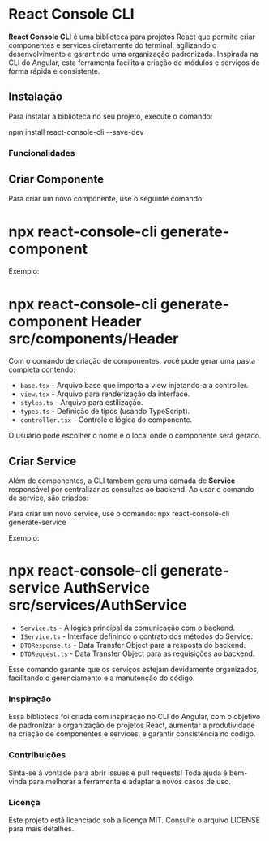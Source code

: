 # React Console CLI

**React Console CLI** é uma biblioteca para projetos React que permite criar componentes e services diretamente do terminal, agilizando o desenvolvimento e garantindo uma organização padronizada. Inspirada na CLI do Angular, esta ferramenta facilita a criação de módulos e serviços de forma rápida e consistente.

## Instalação

Para instalar a biblioteca no seu projeto, execute o comando:

npm install react-console-cli --save-dev

### Funcionalidades

## Criar Componente

Para criar um novo componente, use o seguinte comando:
# npx react-console-cli generate-component <NomeDoComponente> <CaminhoDoComponente>

Exemplo:
# npx react-console-cli generate-component Header src/components/Header

Com o comando de criação de componentes, você pode gerar uma pasta completa contendo:

- `base.tsx` - Arquivo base que importa a view injetando-a a controller.
- `view.tsx` - Arquivo para renderização da interface.
- `styles.ts` - Arquivo para estilização.
- `types.ts` - Definição de tipos (usando TypeScript).
- `controller.tsx` - Controle e lógica do componente.

O usuário pode escolher o nome e o local onde o componente será gerado.

## Criar Service

Além de componentes, a CLI também gera uma camada de **Service** responsável por centralizar as consultas ao backend. Ao usar o comando de service, são criados:

Para criar um novo service, use o comando:
npx react-console-cli generate-service <NomeDoService> <CaminhoDoService>

Exemplo:
# npx react-console-cli generate-service AuthService src/services/AuthService

- `Service.ts` - A lógica principal da comunicação com o backend.
- `IService.ts` - Interface definindo o contrato dos métodos do Service.
- `DTOResponse.ts` - Data Transfer Object para a resposta do backend.
- `DTORequest.ts` - Data Transfer Object para as requisições ao backend.

Esse comando garante que os serviços estejam devidamente organizados, facilitando o gerenciamento e a manutenção do código.

### Inspiração
Essa biblioteca foi criada com inspiração no CLI do Angular, com o objetivo de padronizar a organização de projetos React, aumentar a produtividade na criação de componentes e services, e garantir consistência no código.

### Contribuições
Sinta-se à vontade para abrir issues e pull requests! Toda ajuda é bem-vinda para melhorar a ferramenta e adaptar a novos casos de uso.

### Licença
Este projeto está licenciado sob a licença MIT. Consulte o arquivo LICENSE para mais detalhes.
